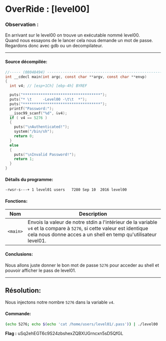 # OverRide : [level00]

### Observation :
En arrivant sur le level00 on trouve un exécutable nommé level00.\
Quand nous essayons de le lancer cela nous demande un mot de passe. \
Regardons donc avec gdb ou un decompilateur.

---

#### Source décompilée:
```c
//----- (08048494) --------------------------------------------------------
int __cdecl main(int argc, const char **argv, const char **envp)
{
  int v4; // [esp+1Ch] [ebp-4h] BYREF

  puts("***********************************");
  puts("* \t     -Level00 -\t\t  *");
  puts("***********************************");
  printf("Password:");
  __isoc99_scanf("%d", &v4);
  if ( v4 == 5276 )
  {
    puts("\nAuthenticated!");
    system("/bin/sh");
    return 0;
  }
  else
  {
    puts("\nInvalid Password!");
    return 1;
  }
}
```

#### Détails du programme:
```bash
-rwsr-s---+ 1 level01 users   7280 Sep 10  2016 level00
```

#### Fonctions:

| Nom | Description |
| --- | ----------- |
| `<main>` | Envois la valeur de notre stdin a l'intérieur de la variable `v4` et la compare à `5276`, si cette valeur est identique cela nous donne acces a un shell en temp qu'utilisateur level01.|



#### Conclusions:
Nous allons juste donner le bon mot de passe `5276` pour acceder au shell et pouvoir afficher le pass de level01.


----
Résolution:
----
Nous injectons notre nombre `5276` dans la variable `v4`.


#### Commande:
```bash
(echo 5276; echo $(echo 'cat /home/users/level01/.pass')) | ./level00
```

**Flag :** uSq2ehEGT6c9S24zbshexZQBXUGrncxn5sD5QfGL